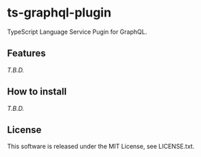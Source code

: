 # ts-graphql-plugin

TypeScript Language Service Pugin for GraphQL.

## Features
*T.B.D.*

## How to install
*T.B.D.*

## License
This software is released under the MIT License, see LICENSE.txt.
